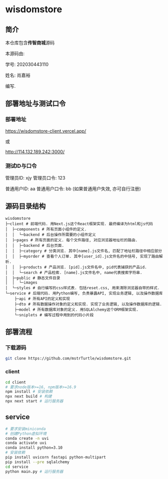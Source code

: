 # wisdomstore

## 简介

本仓库包含**传智商城**源码

本源码由:

学号: 202030443110

姓名: 肖嘉裕

编写.

## 部署地址与测试口令

### 部署地址

https://wisdomstore-client.vercel.app/

或

http://114.132.189.242:3000/

### 测试ID与口令

管理员ID: xjy
管理员口令: 123

普通用户ID: aa
普通用户口令: bb
(如果普通用户失效, 亦可自行注册)

## 源码目录结构

```
wisdomstore
├─client # 前端代码. 用Next.js这个React框架实现. 最终编译为html和js代码
│  ├─components # 所有页面小组件的定义.
│  │  └─backend # 后台操作所需要的小组件定义
│  ├─pages # 所有页面的定义. 每个文件路径, 对应浏览器地址栏的路由.
│  │  ├─backend # 后台页面.
│  │  ├─category # 分类浏览. 其中[name].js文件名, 匹配了地址栏路径中相应部分
│  │  ├─myorder # 查看个人订单. 其中[user_id].js文件名的中括号, 实现了路由解析.
│  │  ├─products # 产品浏览. [pid].js文件名中, pid代表捕获的产品id.
│  │  └─search # 产品检索. [name].js文件名中, name代表搜索字符串.
│  ├─public # 静态文件目录
│  │  └─images
│  └─styles # 自行编写的css样式表. 包括reset.css, 用来清除浏览器自带的样式.
└─service # 后端代码. 用Python编写, 负责暴露API, 实现业务逻辑, 以及操作数据库
    ├─api # 所有API的定义和实现
    ├─dto # 所有数据操作对象的定义和实现. 实现了业务逻辑, 以及操作数据库的逻辑.
    ├─model # 所有数据库对象的定义. 用SQLAlchemy这个ORM框架实现.
    └─sniplets # 编写过程中用到的代码小片段
```

## 部署流程

### 下载源码

```bash
git clone https://github.com/mstrTurtle/wisdomstore.git
```

### client

```bash
cd client
# 要求node版本>=16, npm版本>=16.9
npm install # 安装依赖
npx next build # 构建
npx next start # 运行服务器
```

## service

```bash
# 要求安装miniconda
# 创建Python虚拟环境
conda create -n uvi
conda activate uvi
conda install python=3.10
# 安装依赖
pip install uvicorn fastapi python-multipart
pip install --pre sqlalchemy
cd service
python main.py # 运行服务器
```
